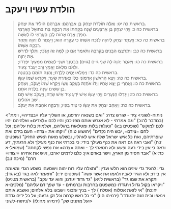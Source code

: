 # הולדת עשיו ויעקב

> בראשית כה יט: וְאֵלֶּה תּוֹלְדֹת יִצְחָק בֶּן אַבְרָהָם:  אַבְרָהָם הוֹלִיד אֶת יִצְחָק.  
> בראשית כה כ: וַיְהִי יִצְחָק בֶּן אַרְבָּעִים שָׁנָה בְּקַחְתּוֹ אֶת רִבְקָה בַּת בְּתוּאֵל הָאֲרַמִּי מִפַּדַּן אֲרָם אֲחוֹת לָבָן הָאֲרַמִּי לוֹ לְאִשָּׁה.  
> בראשית כה כא: וַיֶּעְתַּר יִצְחָק לַיהוָה לְנֹכַח אִשְׁתּוֹ כִּי עֲקָרָה הִוא; וַיֵּעָתֶר לוֹ יְהוָה וַתַּהַר רִבְקָה אִשְׁתּוֹ.  
> בראשית כה כב: וַיִּתְרֹצְצוּ הַבָּנִים בְּקִרְבָּהּ וַתֹּאמֶר אִם כֵּן לָמָּה זֶּה אָנֹכִי; וַתֵּלֶךְ לִדְרֹשׁ אֶת יְהוָה.  
> בראשית כה כג: וַיֹּאמֶר יְהוָה לָהּ שְׁנֵי גֹיִים (גוֹיִם) בְּבִטְנֵךְ וּשְׁנֵי לְאֻמִּים מִמֵּעַיִךְ יִפָּרֵדוּ; וּלְאֹם מִלְאֹם יֶאֱמָץ וְרַב יַעֲבֹד צָעִיר.  
> בראשית כה כד: וַיִּמְלְאוּ יָמֶיהָ לָלֶדֶת; וְהִנֵּה תוֹמִם בְּבִטְנָהּ.  
> בראשית כה כה: וַיֵּצֵא הָרִאשׁוֹן אַדְמוֹנִי כֻּלּוֹ כְּאַדֶּרֶת שֵׂעָר; וַיִּקְרְאוּ שְׁמוֹ עֵשָׂו.  
> בראשית כה כו: וְאַחֲרֵי כֵן יָצָא אָחִיו וְיָדוֹ אֹחֶזֶת בַּעֲקֵב עֵשָׂו וַיִּקְרָא שְׁמוֹ יַעֲקֹב; וְיִצְחָק בֶּן שִׁשִּׁים שָׁנָה בְּלֶדֶת אֹתָם.  
> בראשית כה כז: וַיִּגְדְּלוּ הַנְּעָרִים וַיְהִי עֵשָׂו אִישׁ יֹדֵעַ צַיִד אִישׁ שָׂדֶה; וְיַעֲקֹב אִישׁ תָּם יֹשֵׁב אֹהָלִים.  
> בראשית כה כח: וַיֶּאֱהַב יִצְחָק אֶת עֵשָׂו כִּי צַיִד בְּפִיו; וְרִבְקָה אֹהֶבֶת אֶת יַעֲקֹב.  

<ניתוח-לשוני>
צַיִד - שורש צדה: "ואם בשנאה יהדפנו, או השליך עליו =בצדיה=, וימת" (במדבר לה:כ) "וגם אמרתי - לא אגרש אותם מפניכם; והיו לכם =לצדים= ואלהיהם יהיו לכם למוקש" (שופטים ב:ג) "ונעלות בלות ומטלאות ברגליהם, ושלמות בלות עליהם; וכל לחם =צידם=, יבש היה נקדים" (יהושוע ט:ה) "ויקחו את =צדה= העם בידם ואת שופרתיהם, ואת כל איש ישראל שלח איש לאהליו, ובשלש מאות האיש החזיק" (שופטים ז:ח) "ואבי ראה גם ראה את כנף מעילך בידי: כי בכרתי את כנף מעילך ולא הרגתיך, דע וראה כי אין בידי רעה ופשע ולא חטאתי לך - ואתה =צדה= את נפשי לקחתה" (שמואל-א כד:יא) "אבד חסיד מן הארץ, וישר באדם אין: כלם לדמים יארבו, איש את אחיהו =יצודו= חרם" (מיכה ז:ב)

גדי:
להגיד
גדי עיזים הוא חלש ועדין: "ותצלח עליו רוח יהוה וישסעהו כשסע הגדי ומאומה אין בידו; ולא הגיד לאביו ולאמו את אשר עשה" (שופטים יד:ו)
"ותאמר לאה בגד (בא גד); ותקרא את שמו גד" (בראשית ל:יא)
"גד גדוד יגודנו; והוא יגד עקב" (בראשית מט:יט)
"ויקראו בקול גדול ויתגדדו כמשפטם בחרבות וברמחים - עד שפך דם עליהם" (מלכים-א יח:כח)
"אי לזאת אסלוח (אסלח ) לך - בניך עזבוני וישבעו בלא אלהים; ואשבע אותם וינאפו ובית זונה יתגודדו" (ירמיהו ה:ז)
"כי כל ראש קרחה וכל זקן גרעה; על כל ידים גדדת ועל מתנים שק" (ירמיהו מח:לז)
</ניתוח-לשוני>


